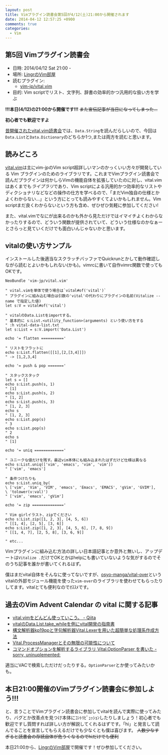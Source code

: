 ```yaml
---
layout: post
title: Vimプラグイン読書会第5回が4/12(土)21:00から開催されます
date: 2014-04-12 12:57:25 +0900
comments: true
categories:
  - Vim
---
```


第5回 Vimプラグイン読書会
-------------------------

- 日時: 2014/04/12 Sat 21:00 -
- 場所: [LingrのVim部屋](http://lingr.com/room/vim)
- 読むプラグイン:
  - [vim-jp/vital.vim](https://github.com/vim-jp/vital.vim)
- 目的: Vim scriptでリスト、文字列、辞書の効率的かつ汎用的な扱い方を学ぶ

**!!!本日(4/12)の21:00から開催です!!!** ~~また宣伝記事が当日になってしまった...~~

**初心者でも歓迎ですよ**

[昔開催されたvital.vim読書会](https://github.com/vim-jp/vital.vim/issues/80)では、`Data.String`を読んだらしいので、今回は`Data.List`と`Data.Dictionary`のどちらか1つ,または両方を読むと思います。

読みどころ
----------
[vital.vim](https://github.com/vim-jp/vital.vim)は主にvim-jpのVim script超詳しいマンのかっくいい方々が開発している Vim プラグインのためのライブラリです。これまでVimプラグイン読書会で読んだプラグインは何かしらVimの機能自体を拡張していたのに対し、vital.vimはあくまでも*ライブラリ*であり、Vim scriptによる汎用的かつ効率的なリストやディクショナリなどなどの操作の仕方を学べるので、「まだVim独自の仕様とかよくわからない...」という方にとっても読みやすくてよいかもしれません。Vim scriptまだ良くわからないという方も含め、ぜひぜひ気軽に参加してください!

また、vital.vimでなにが出来るのかも外から見ただけではイマイチよくわからなかったりするので、どういう関数が提供されていて、どういう仕様なのかなぁーとさらっと見ていくだけでも面白いんじゃないかと思います。

vitalの使い方サンプル
---------------------

インストールした後適当なスクラッチバッファでQuickrunとかして動作確認しながら読むとよいかもしれない(かも)。vimrcに書いて自作vimrc関数で使ってもOKです。

```
NeoBundle 'vim-jp/vital.vim'

" vital.vimを単体で使う場合は`vital#of('vital')`
" プラグインに組み込む場合は引数の'vital'の代わりにプラグインの名前(Vitalize --name で指定した値)
let s:V = vital#of('vital')

" vitalのData.Listをimportする。
" 基本的に s:List.<utility_function>(arguments) という使い方をする
" :h vital-data-list.txt
let s:List = s:V.import('Data.List')

echo '= flatten =========='

" リストをフラットに
echo s:List.flatten([[1],[2,[3,4]]])
" -> [1,2,3,4]

echo '= push & pop ======='

" スタックスタック
let s = []
echo s:List.push(s, 1)
" [1]
echo s:List.push(s, 2)
" [1, 2]
echo s:List.push(s, 3)
" [1, 2, 3]
echo s
" [1, 2, 3]
echo s:List.pop(s)
" 3
echo s:List.pop(s)
" 2
echo s
" [1]

echo '= uniq ============='

" ユニークな値だけを残す。最近vim本体にも組み込まれたはずだけど仕様は異なる
echo s:List.uniq(['vim', 'emacs', 'vim', 'vim'])
" ['vim', 'emacs']

" 条件つけたりも
echo s:List.uniq_by(
\ ['vim', 'Vim', 'VIM', 'emacs', 'Emacs', 'EMACS', 'gVim', 'GVIM'],
\ 'tolower(v:val)')
" ['vim', 'emacs', 'gVim']

echo '= zip =============='

" Vim girlイラスト、zipでください
echo s:List.zip([1, 2, 3], [4, 5, 6])
" [[1, 4], [2, 5], [3, 6]]
echo s:List.zip([1, 2, 3], [4, 5, 6], [7, 8, 9])
" [[1, 4, 7], [2, 5, 8], [3, 6, 9]]

" etc...
```

Vimプラグインに組み込む方法の詳しい日本語記事とか意外と無いし、アップデートは`Vitalize .`だけでOKとかはhelpにも書いていないような気がするのでそのうち記事を誰かが書いてくれるはず。

僕はまだvital自体をそんなに使ってないですが、[osyo-manga/vital-over](https://github.com/osyo-manga/vital-over)というvitalの外部モジュール機能を使った`vim-over`のライブラリを使わせてもらったりしてます。vitalとても便利なのでｵｽｽﾒです。

過去のVim Advent Calendar の vital に関する記事
-----------------------------------------------

- [vital.vimをどんどん使っていこう。 - Qiita](http://qiita.com/rbtnn/items/deb569ebc94d5172a5e5)
- [vitalのData.List.take_whileを例にvital開発の指南書](http://vim-users.jp/2013/03/vim-advent-calendar-2012-ujihisa-6/)
- [構文解析器kp19ppと字句解析器Vital.Lexerを用いた超簡単な処理系作成方法](http://vim-users.jp/2013/03/vim-advent-calendar-2012-ujihisa-8/)
- [Vital.ProcessManagerとその無限の可能性について](https://gist.github.com/ujihisa/5761509)
- [コマンドオプションを解析するライブラリ Vital.OptionParser を書いた - sorry, uninuplemented:](http://rhysd.hatenablog.com/entry/2013/11/08/224821)

適当にVACで検索しただけだったりする。`OptionParser`とか使ってみたいかも。

本日21:00開催のVimプラグイン読書会に参加しよう!!!
-------------------------------------------------

と、言うことでVimプラグイン読書会に参加してvitalを読んで実際に使ってみたり、バグとか改善点を見つけ本体にｺﾝﾄﾘﾋﾞｭｯｼｮﾝしたりしましょう！初心者でも歓迎ですし質問すれば詳しい方が解説してくれるはずです。「hi」と発言して読んでることを宣言してもらえるだけでも少なくとも僕は喜びます。 ~~人数少なすぎると読書会の存続自体が危うくなるのでhiだけでも便利~~

本日21:00から、[LingrのVim部屋](http://lingr.com/room/vim)で開催です！ぜひ参加してください。

